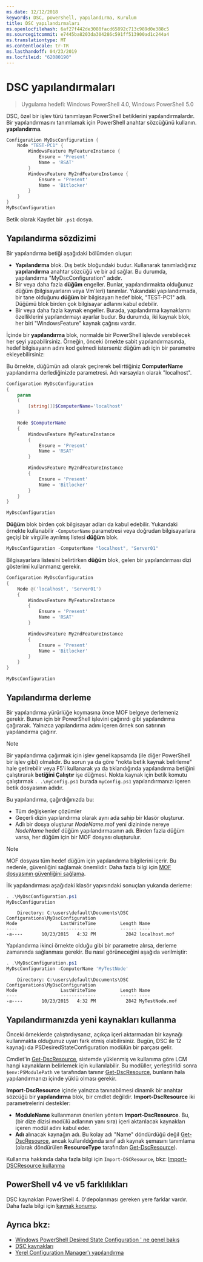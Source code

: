 ```yaml
---
ms.date: 12/12/2018
keywords: DSC, powershell, yapılandırma, Kurulum
title: DSC yapılandırmaları
ms.openlocfilehash: 6af27f442de3080facd65892c713c989d0e388c5
ms.sourcegitcommit: e7445ba8203da304286c591ff513900ad1c244a4
ms.translationtype: MT
ms.contentlocale: tr-TR
ms.lasthandoff: 04/23/2019
ms.locfileid: "62080190"
---
```

# <a name="dsc-configurations"></a>DSC yapılandırmaları

> Uygulama hedefi: Windows PowerShell 4.0, Windows PowerShell 5.0

DSC, özel bir işlev türü tanımlayan PowerShell betiklerini yapılandırmalardır.
Bir yapılandırmasını tanımlamak için PowerShell anahtar sözcüğünü kullanın. **yapılandırma**.

```powershell
Configuration MyDscConfiguration {
    Node "TEST-PC1" {
        WindowsFeature MyFeatureInstance {
            Ensure = 'Present'
            Name = 'RSAT'
        }
        WindowsFeature My2ndFeatureInstance {
            Ensure = 'Present'
            Name = 'Bitlocker'
        }
    }
}
MyDscConfiguration
```

Betik olarak Kaydet bir `.ps1` dosya.

## <a name="configuration-syntax"></a>Yapılandırma sözdizimi

Bir yapılandırma betiği aşağıdaki bölümden oluşur:

- **Yapılandırma** blok. Dış betik bloğundaki budur. Kullanarak tanımladığınız **yapılandırma** anahtar sözcüğü ve bir ad sağlar. Bu durumda, yapılandırma "MyDscConfiguration" adıdır.
- Bir veya daha fazla **düğüm** engeller. Bunlar, yapılandırmakta olduğunuz düğüm (bilgisayarların veya Vm'leri) tanımlar. Yukarıdaki yapılandırmada, bir tane olduğunu **düğüm** bir bilgisayarı hedef blok, "TEST-PC1" adlı. Düğümü blok birden çok bilgisayar adlarını kabul edebilir.
- Bir veya daha fazla kaynak engeller. Burada, yapılandırma kaynaklarını özelliklerini yapılandırmayı ayarlar budur. Bu durumda, iki kaynak blok, her biri "WindowsFeature" kaynak çağrısı vardır.

İçinde bir **yapılandırma** blok, normalde bir PowerShell işlevde verebilecek her şeyi yapabilirsiniz. Örneğin, önceki örnekte sabit yapılandırmasında, hedef bilgisayarın adını kod gelmedi isterseniz düğüm adı için bir parametre ekleyebilirsiniz:

Bu örnekte, düğümün adı olarak geçirerek belirttiğiniz **ComputerName** yapılandırma derlediğinizde parametresi. Adı varsayılan olarak "localhost".

```powershell
Configuration MyDscConfiguration
{
    param
    (
        [string[]]$ComputerName='localhost'
    )

    Node $ComputerName
    {
        WindowsFeature MyFeatureInstance
        {
            Ensure = 'Present'
            Name = 'RSAT'
        }

        WindowsFeature My2ndFeatureInstance
        {
            Ensure = 'Present'
            Name = 'Bitlocker'
        }
    }
}

MyDscConfiguration
```

**Düğüm** blok birden çok bilgisayar adları da kabul edebilir. Yukarıdaki örnekte kullanabilir `-ComputerName` parametresi veya doğrudan bilgisayarlara geçişi bir virgülle ayrılmış listesi **düğüm** blok.

```powershell
MyDscConfiguration -ComputerName "localhost", "Server01"
```

Bilgisayarlara listesini belirtirken **düğüm** blok, gelen bir yapılandırması dizi gösterimi kullanmanız gerekir.

```powershell
Configuration MyDscConfiguration
{
    Node @('localhost', 'Server01')
    {
        WindowsFeature MyFeatureInstance
        {
            Ensure = 'Present'
            Name = 'RSAT'
        }

        WindowsFeature My2ndFeatureInstance
        {
            Ensure = 'Present'
            Name = 'Bitlocker'
        }
    }
}

MyDscConfiguration
```

## <a name="compiling-the-configuration"></a>Yapılandırma derleme

Bir yapılandırma yürürlüğe koymasına önce MOF belgeye derlemeniz gerekir.
Bunun için bir PowerShell işlevini çağırırdı gibi yapılandırma çağırarak.
Yalnızca yapılandırma adını içeren örnek son satırının yapılandırma çağırır.

> [!NOTE]
> Bir yapılandırma çağırmak için işlev genel kapsamda (ile diğer PowerShell bir işlev gibi) olmalıdır.
> Bu sorun ya da göre "nokta betik kaynak belirleme" hale getirebilir veya F5'i kullanarak ya da tıklandığında yapılandırma betiğini çalıştırarak **betiğini Çalıştır** işe düğmesi.
> Nokta kaynak için betik komutu çalıştırmak `. .\myConfig.ps1` burada `myConfig.ps1` yapılandırmanızı içeren betik dosyasının adıdır.

Bu yapılandırma, çağırdığınızda bu:

- Tüm değişkenler çözümler
- Geçerli dizin yapılandırma olarak aynı ada sahip bir klasör oluşturur.
- Adlı bir dosya oluşturur _NodeName_.mof yeni dizininde nereye _NodeName_ hedef düğüm yapılandırmasının adı.
  Birden fazla düğüm varsa, her düğüm için bir MOF dosyası oluşturulur.

> [!NOTE]
> MOF dosyası tüm hedef düğüm için yapılandırma bilgilerini içerir. Bu nedenle, güvenliğini sağlamak önemlidir.
> Daha fazla bilgi için [MOF dosyasının güvenliğini sağlama](../pull-server/secureMOF.md).

İlk yapılandırması aşağıdaki klasör yapısındaki sonuçları yukarıda derleme:

```powershell
. .\MyDscConfiguration.ps1
MyDscConfiguration
```

```
    Directory: C:\users\default\Documents\DSC Configurations\MyDscConfiguration
Mode                LastWriteTime         Length Name
----                -------------         ------ ----
-a----       10/23/2015   4:32 PM           2842 localhost.mof
```

Yapılandırma ikinci örnekte olduğu gibi bir parametre alırsa, derleme zamanında sağlanması gerekir. Bu nasıl görüneceğini aşağıda verilmiştir:

```powershell
. .\MyDscConfiguration.ps1
MyDscConfiguration -ComputerName 'MyTestNode'
```

```
    Directory: C:\users\default\Documents\DSC Configurations\MyDscConfiguration
Mode                LastWriteTime         Length Name
----                -------------         ------ ----
-a----       10/23/2015   4:32 PM           2842 MyTestNode.mof
```

## <a name="using-new-resources-in-your-configuration"></a>Yapılandırmanızda yeni kaynakları kullanma

Önceki örneklerde çalıştırdıysanız, açıkça içeri aktarmadan bir kaynağı kullanmakta olduğunuz uyarı fark etmiş olabilirsiniz.
Bugün, DSC ile 12 kaynağı da PSDesiredStateConfiguration modülün bir parçası gelir.

Cmdlet'in [Get-DscResource](/powershell/module/PSDesiredStateConfiguration/Get-DscResource), sistemde yüklenmiş ve kullanıma göre LCM hangi kaynakların belirlemek için kullanılabilir.
Bu modüller, yerleştirildi sonra `$env:PSModulePath` ve tarafından tanınır [Get-DscResource](/powershell/module/PSDesiredStateConfiguration/Get-DscResource), bunların hala yapılandırmanızı içinde yüklü olması gerekir.

**Import-DscResource** içinde yalnızca tanınabilmesi dinamik bir anahtar sözcüğü bir **yapılandırma** blok, bir cmdlet değildir.
**Import-DscResource** iki parametrelerini destekler:

- **ModuleName** kullanmanın önerilen yöntem **Import-DscResource**. Bu, (bir dize dizisi modülü adlarının yanı sıra) içeri aktarılacak kaynakları içeren modül adını kabul eder.
- **Adı** alınacak kaynağın adı. Bu kolay adı "Name" döndürdüğü değil [Get-DscResource](/powershell/module/PSDesiredStateConfiguration/Get-DscResource), ancak kullanıldığında sınıf adı kaynak şemasını tanımlama (olarak döndürülen **ResourceType** tarafından [Get-DscResource](/powershell/module/PSDesiredStateConfiguration/Get-DscResource)).

Kullanma hakkında daha fazla bilgi için `Import-DSCResource`, bkz: [Import-DSCResource kullanma](import-dscresource.md)

## <a name="powershell-v4-and-v5-differences"></a>PowerShell v4 ve v5 farklılıkları

DSC kaynakları PowerShell 4. 0'depolanması gereken yere farklar vardır. Daha fazla bilgi için [kaynak konumu](import-dscresource.md#resource-location).

## <a name="see-also"></a>Ayrıca bkz:

- [Windows PowerShell Desired State Configuration ' ne genel bakış](../overview/overview.md)
- [DSC kaynakları](../resources/resources.md)
- [Yerel Configuration Manager'ı yapılandırma](../managing-nodes/metaConfig.md)
